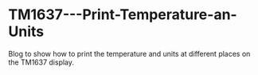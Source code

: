 # TM1637---Print-Temperature-an-Units


Blog to show how to print the temperature and units at different places 
on the TM1637 display.


